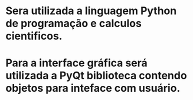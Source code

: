 # Sera utilizada a linguagem Python de programação e calculos cientificos.
# Para a interface gráfica será utilizada a PyQt biblioteca contendo objetos para inteface com usuário.
